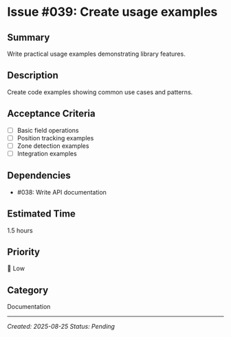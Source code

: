# Issue #039: Create usage examples

## Summary
Write practical usage examples demonstrating library features.

## Description
Create code examples showing common use cases and patterns.

## Acceptance Criteria
- [ ] Basic field operations
- [ ] Position tracking examples
- [ ] Zone detection examples
- [ ] Integration examples

## Dependencies
- #038: Write API documentation

## Estimated Time
1.5 hours

## Priority
🔵 Low

## Category
Documentation

---
*Created: 2025-08-25*
*Status: Pending*
